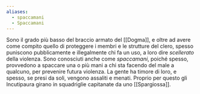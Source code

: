 ```yaml
---
aliases:
  - spaccamani
  - Spaccamani
---
```

Sono il grado più basso del braccio armato del [[Dogma]], e oltre ad avere come compito quello di proteggere i membri e le strutture del clero, spesso puniscono pubblicamente e illegalmente chi fa un uso, a loro dire *scellerato* della violenza. 
Sono conosciuti anche come *spaccamani*, poiché spesso, provvedono a spaccare una o più mani a chi sta facendo del male a qualcuno, per prevenire futura violenza. 
La gente ha timore di loro, e spesso, se presi da soli, vengono assaliti e menati. Proprio per questo gli Incutipaura girano in squadriglie capitanate da uno [[Spargiossa]]. 